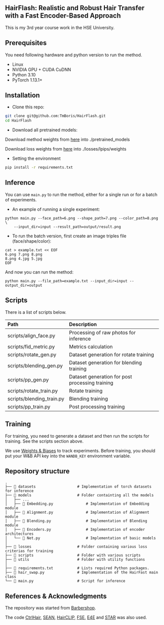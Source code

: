 ## HairFlash: Realistic and Robust Hair Transfer with a Fast Encoder-Based Approach

This is my 3rd year course work in the HSE University.
  
  
## Prerequisites
You need following hardware and python version to run the method.
- Linux
- NVIDIA GPU + CUDA CuDNN
- Python 3.10
- PyTorch 1.13.1+

## Installation

* Clone this repo:
```bash
git clone git@github.com:TmBoris/HairFlash.git
cd HairFlash
```

* Download all pretrained models:

Download method weights from [here]() into ./pretrained_models 

Download loss weights from [here]() into ./losses/lpips/weights

* Setting the environment

```bash
pip install -r requirements.txt
```

## Inference
You can use `main.py` to run the method, either for a single run or for a batch of experiments.

* An example of running a single experiment:

```
python main.py --face_path=6.png --shape_path=7.png --color_path=8.png \
    --input_dir=input --result_path=output/result.png
```

* To run the batch version, first create an image triples file (face/shape/color):
```
cat > example.txt << EOF
6.png 7.png 8.png
8.png 4.jpg 5.jpg
EOF
```

And now you can run the method:
```
python main.py --file_path=example.txt --input_dir=input --output_dir=output
```

## Scripts

There is a list of scripts below.

| Path                                    | Description <img width=200>
|:----------------------------------------| :---
| scripts/align_face.py                   | Processing of raw photos for inference
| scripts/fid_metric.py                   | Metrics calculation
| scripts/rotate_gen.py                   | Dataset generation for rotate training
| scripts/blending_gen.py                 | Dataset generation for blending training
| scripts/pp_gen.py                       | Dataset generation for post processing training
| scripts/rotate_train.py                 | Rotate training
| scripts/blending_train.py               | Blending training
| scripts/pp_train.py                     | Post processing training


## Training
For training, you need to generate a dataset and then run the scripts for training. See the scripts section above.

We use [Weights & Biases](https://wandb.ai/home) to track experiments. Before training, you should put your W&B API key into the `WANDB_KEY` environment variable.


## Repository structure

    .
    ├── 📂 datasets                   # Implementation of torch datasets for inference
    ├── 📂 models                     # Folder containting all the models
    │   ├── ...
    │   ├── 📄 Embedding.py               # Implementation of Embedding module
    │   ├── 📄 Alignment.py               # Implementation of Alignment module
    │   ├── 📄 Blending.py                # Implementation of Blending module
    │   ├── 📄 Encoders.py                # Implementation of encoder architectures
    │   └── 📄 Net.py                     # Implementation of basic models
    │
    ├── 📂 losses                     # Folder containing various loss criterias for training
    ├── 📂 scripts                    # Folder with various scripts
    ├── 📂 utils                      # Folder with utility functions
    │
    ├── 📜 requirements.txt           # Lists required Python packages.
    ├── 📄 hair_swap.py               # Implementation of the HairFast main class
    └── 📄 main.py                    # Script for inference

## References & Acknowledgments

The repository was started from [Barbershop](https://github.com/ZPdesu/Barbershop).

The code [CtrlHair](https://github.com/XuyangGuo/CtrlHair), [SEAN](https://github.com/ZPdesu/SEAN), [HairCLIP](https://github.com/wty-ustc/HairCLIP), [FSE](https://github.com/InterDigitalInc/FeatureStyleEncoder), [E4E](https://github.com/omertov/encoder4editing) and [STAR](https://github.com/ZhenglinZhou/STAR) was also used.
